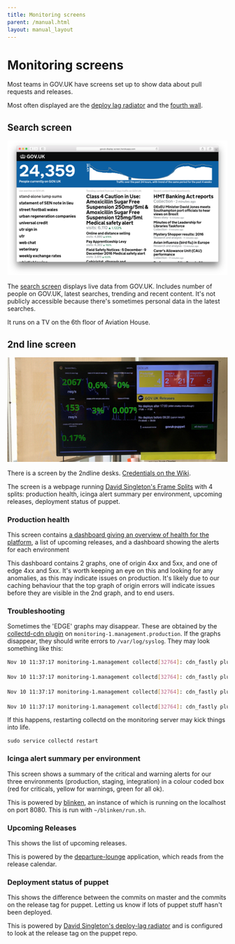 ```yaml
---
title: Monitoring screens
parent: /manual.html
layout: manual_layout
---
```


# Monitoring screens

Most teams in GOV.UK have screens set up to show data about pull requests and
releases.

Most often displayed are the [deploy lag radiator][deploy-lag] and the [fourth wall](https://github.com/alphagov/fourth-wall).

## Search screen

![Screen shot of the search screen](images/search-screen.png)

The [search screen][search-screen] displays live data from GOV.UK. Includes number of people on GOV.UK, latest searches, trending and recent content. It's not publicly accessible because there's sometimes personal data in the latest searches.

It runs on a TV on the 6th floor of Aviation House.

[search-screen]: https://github.com/alphagov/govuk-display-screen

## 2nd line screen

![Photo of the 2nd line monitoring screen](images/monitoring.jpg)

There is a screen by the 2ndline desks. [Credentials on the Wiki][wiki].

The screen is a webpage running [David Singleton's Frame Splits][splits] with 4 splits:
production health, icinga alert summary per environment, upcoming
releases, deployment status of puppet.

[wiki]: https://gov-uk.atlassian.net/wiki/display/PLOPS/2nd+line+tv+screen

### Production health

This screen contains [a dashboard giving an overview of health for the
platform](https://grafana.publishing.service.gov.uk/#/dashboard/file/2ndline_health.json),
a list of upcoming releases, and a dashboard showing the alerts for each
environment

This dashboard contains 2 graphs, one of origin 4xx and 5xx, and one of
edge 4xx and 5xx. It's worth keeping an eye on this and looking for any
anomalies, as this may indicate issues on production. It's likely due to
our caching behaviour that the top graph of origin errors will indicate
issues before they are visible in the 2nd graph, and to end users.

### Troubleshooting

Sometimes the 'EDGE' graphs may disappear. These are obtained by the
[collectd-cdn plugin](https://github.com/gds-operations/collectd-cdn) on
`monitoring-1.management.production`. If the graphs disappear, they
should write errors to `/var/log/syslog`. They may look something like
this:

```sh
Nov 10 11:37:17 monitoring-1.management collectd[32764]: cdn_fastly plugin: Failed to query service: govuk

Nov 10 11:37:17 monitoring-1.management collectd[32764]: cdn_fastly plugin: Failed to query service: tldredirect

Nov 10 11:37:17 monitoring-1.management collectd[32764]: cdn_fastly plugin: Failed to query service: assets

Nov 10 11:37:17 monitoring-1.management collectd[32764]: cdn_fastly plugin: Failed to query service: redirector
```

If this happens, restarting collectd on the monitoring server may kick
things into life.

```
sudo service collectd restart
```

### Icinga alert summary per environment

This screen shows a summary of the critical and warning alerts for our
three environments (production, staging, integration) in a colour coded
box (red for criticals, yellow for warnings, green for all ok).

This is powered by [blinken](https://github.com/alphagov/blinken), an
instance of which is running on the localhost on port 8080. This is run with `~/blinken/run.sh`.

### Upcoming Releases

This shows the list of upcoming releases.

This is powered by the [departure-lounge][departure-lounge] application, which
reads from the release calendar.

[departure-lounge]: https://github.com/issyl0/departure-lounge

### Deployment status of puppet

This shows the difference between the commits on master and the commits
on the release tag for puppet. Letting us know if lots of puppet stuff
hasn't been deployed.

This is powered by [David Singleton's deploy-lag radiator][deploy-lag] and is
configured to look at the release tag on the puppet repo.

[deploy-lag]: https://github.com/dsingleton/deploy-lag-radiator
[splits]: https://github.com/dsingleton/frame-splits
